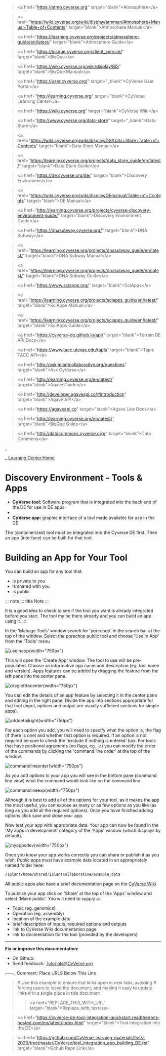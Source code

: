 > \<a href=\"<https://atmo.cyverse.org>\"
> target=\"blank\"\>Atmosphere\</a\>

> \<a
> href=\"<https://wiki.cyverse.org/wiki/display/atmman/Atmosphere+Manual+Table+of+Contents>\"
> target=\"blank\"\>Atmosphere Manual\</a\>

> \<a
> href=\"<https://learning.cyverse.org/projects/atmosphere-guide/en/latest/>\"
> target=\"blank\"\>Atmosphere Guide\</a\>

> \<a href=\"<https://bisque.cyverse.org/client_service/>\"
> target=\"blank\"\>BisQue\</a\>

> \<a href=\"<https://wiki.cyverse.org/wiki/display/BIS>\"
> target=\"blank\"\>BisQue Manual\</a\>

> \<a href=\"<https://user.cyverse.org/>\" target=\"\_blank\"\>CyVerse
> User Portal\</a\>

> \<a href=\"<http://learning.cyverse.org>\" target=\"blank\"\>CyVerse
> Learning Center\</a\>

> \<a href=\"<https://wiki.cyverse.org>\" target=\"blank\"\>CyVerse
> Wiki\</a\>

> \<a href=\"<http://www.cyverse.org/data-store>\"
> target=\"\_blank\"\>Data Store\</a\>

> \<a
> href=\"<https://wiki.cyverse.org/wiki/display/DS/Data+Store+Table+of+Contents>\"
> target=\"blank\"\>Data Store Manual\</a\>

> \<a
> href=\"<https://learning.cyverse.org/projects/data_store_guide/en/latest/>\"
> target=\"blank\"\>Data Store Guide\</a\>

> \<a href=\"<https://de.cyverse.org/de/>\" target=\"blank\"\>Discovery
> Environment\</a\>

> \<a
> href=\"<https://wiki.cyverse.org/wiki/display/DEmanual/Table+of+Contents>\"
> target=\"blank\"\>DE Manual\</a\>

> \<a
> href=\"<http://learning.cyverse.org/projects/cyverse-discovery-environment-guide/>\"
> target=\"blank\"\>Discovery Environment Guide\</a\>

> \<a href=\"<https://dnasubway.cyverse.org/>\" target=\"blank\"\>DNA
> Subway\</a\>

> \<a
> href=\"<https://learning.cyverse.org/projects/dnasubway_guide/en/latest/>\"
> target=\"blank\"\>DNA Subway Manual\</a\>

> \<a
> href=\"<https://learning.cyverse.org/projects/dnasubway_guide/en/latest/>\"
> target=\"blank\"\>DNA Subway Guide\</a\>

> \<a href=\"<https://www.sciapps.org/>\"
> target=\"blank\"\>SciApps\</a\>

> \<a
> href=\"<https://learning.cyverse.org/projects/sciapps_guide/en/latest/>\"
> target=\"blank\"\>SciApps Manual\</a\>

> \<a
> href=\"<https://learning.cyverse.org/projects/sciapps_guide/en/latest/>\"
> target=\"blank\"\>SciApps Guide\</a\>

> \<a href=\"<https://cyverse-de.github.io/api/>\"
> target=\"blank\"\>Terrain DE API Docs\</a\>

> \<a href=\"<https://www.tacc.utexas.edu/tapis>\"
> target=\"blank\"\>Tapis TACC API\</a\>

> \<a href=\"<http://ask.iplantcollaborative.org/questions>\"
> target=\"blank\"\>Ask CyVerse\</a\>

> \<a href=\"<http://learning.cyverse.org/en/latest/>\"
> target=\"blank\"\>Agave Guide\</a\>

> \<a href=\"<http://developer.agaveapi.co/#introduction>\"
> target=\"blank\"\>Agave API\</a\>

> \<a href=\"<https://agaveapi.co>\" target=\"blank\"\>Agave Live
> Docs\</a\>

> \<a href=\"<http://learning.cyverse.org/en/latest/>\"
> target=\"blank\"\>BisQue Guide\</a\>

> \<a href=\"<http://datacommons.cyverse.org/>\" target=\"blank\"\>Data
> Commons\</a\>

\_

\_ [Learning Center Home](http://learning.cyverse.org/)

**Discovery Environment - Tools & Apps**
=====================================

-   **CyVerse tool:** Software program that is integrated into the back
    end of the DE for use in DE apps
-   
-   **CyVerse app:** graphic interface of a tool made available for use
    in the DE

The (containerized) tool must be integrated into the Cyverse DE first.
Then an app (interface) can be built for that tool.

# 

# **Building an App for Your Tool**

You can build an app for any tool that:

-   is private to you
-   is shared with you
-   is public

::: note
::: title
Note
:::

It is a good idea to check to see if the tool you want is already
integrated before you start. The tool my be there already and you can
build an app using it.
:::

In the \'Manage Tools\' window search for \'porechop\' in the search bar
at the top of the window. Select the porechop public tool and choose
\'Use in App\' from the \'Tools\' menu

![useinapp](../img/toolintegration3.png){width="750px"}

This will open the \'Create App\' window. The tool to use will be
pre-populated. Choose an informative app name and description (eg. tool
name and version). Apps features can be added by dragging the feature
from the left pane into the center pane.

![draglefttocenter](../img/toolintegration14.png){width="750px"}

You can edit the details of an app feature by selecting it in the center
pane and editing in the right pane. Divide the app into sections
appropriate for that tool (input, options and output are usually
sufficient sections for simple apps).

![adddetailright](../img/toolintegration13.png){width="750px"}

For each option you add, you will need to specify what the option is,
the flag (if there is one) and whether that option is required. If an
option is not required be sure to check the \'exclude if nothing is
entered\' box. For tools that have positional agruments (no flags, eg.
-z) you can modify the order of the commands by clicking the \'command
line order\' at the top of the window.

![commandlineorder](../img/toolintegration17.png){width="750px"}

As you add options to your app you will see in the bottom pane (command
line view) what the command would look like on the command line.

![commandlineexp](../img/toolintegration18.png){width="750px"}

Although it is best to add all of the options for your tool, as it makes
the app the most useful, you can expose as many or as few options as you
like (as long as you add all the required options). Once you have
finished adding options click save and close your app.

Now test your app with appropriate data. Your app can now be found in
the \'My apps in development\' category of the \'Apps\' window (which
displays by default).

![myappsdev](../img/toolintegration9.png){width="750px"}

Once you know your app works correctly you can share or publish it as
you wish. Public apps must have example data located in an appropriately
named folder here:

``` bash
/iplant/home/shared/iplantcollaborative/example_data
```

All public apps also have a brief documentation page on the [CyVerse
Wiki](https://wiki.cyverse.org/wiki/display/DEapps/List+of+Applications)

To publish your app click on \'Share\' at the top of the \'Apps\' window
and select \'Make public\'. You will need to supply a:

-   Topic (eg. genomics)
-   Operation (eg. assembly)
-   location of the example data
-   brief description of inputs, required options and outputs
-   link to CyVerse Wiki documentation page
-   link to docmentation for the tool (provided by the developers)

------------------------------------------------------------------------

**Fix or improve this documentation:**

-   On Github:
-   Send feedback: [Tutorials@CyVerse.org](Tutorials@CyVerse.org)

\-\-\--.. Comment: Place URLS Below This Line

> \# Use this example to ensure that links open in new tabs, avoiding \#
> forcing users to leave the document, and making it easy to update
> links \# In a single place in this document
>
> > \<a href=\"REPLACE_THIS_WITH_URL\"
> > target=\"blank\"\>Replace_with_text\</a\>

> \<a
> href=\"<https://cyverse-de-tool-integration-quickstart.readthedocs-hosted.com/en/latest/index.html>\"
> target=\"blank\"\>Tool Integration into the DE\</a\>

> \<a
> href=\"<https://github.com/CyVerse-learning-materials/foss-2020/tree/master/CyVerse/tool_integration_app_building_DE.rst>\"
> target=\"blank\"\>Github Repo Link\</a\>

